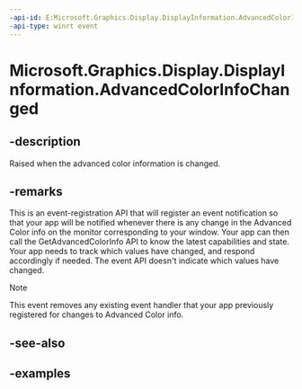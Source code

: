 ```yaml
---
-api-id: E:Microsoft.Graphics.Display.DisplayInformation.AdvancedColorInfoChanged
-api-type: winrt event
---
```


# Microsoft.Graphics.Display.DisplayInformation.AdvancedColorInfoChanged

<!--
public event Windows.Foundation.TypedEventHandler<Microsoft.Graphics.Display.DisplayInformation,object> AdvancedColorInfoChanged;
-->

## -description

Raised when the advanced color information is changed.

## -remarks

This is an event-registration API that will register an event notification so that your app will be notified whenever there is any change in the Advanced Color info on the monitor corresponding to your window. Your app can then call the GetAdvancedColorInfo API to know the latest capabilities and state. Your app needs to track which values have changed, and respond accordingly if needed. The event API doesn't indicate which values have changed. 

> [!NOTE]
> This event removes any existing event handler that your app previously registered for changes to Advanced Color info.

## -see-also

## -examples
